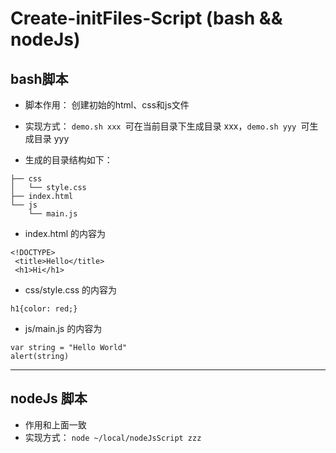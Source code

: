 # Create-initFiles-Script   (bash && nodeJs)

## bash脚本

- 脚本作用： 创建初始的html、css和js文件

- 实现方式： ```demo.sh xxx ```可在当前目录下生成目录 xxx，```demo.sh yyy ```可生成目录 yyy

- 生成的目录结构如下：
```
├── css
│   └── style.css
├── index.html
└── js
    └── main.js
```
- index.html 的内容为
```
<!DOCTYPE>
 <title>Hello</title>
 <h1>Hi</h1>
```
- css/style.css 的内容为
```
h1{color: red;}
```
- js/main.js 的内容为
```
var string = "Hello World"
alert(string)
```
----
## nodeJs 脚本
- 作用和上面一致
- 实现方式： ```node ~/local/nodeJsScript zzz```


